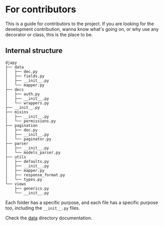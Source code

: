 # For contributors

This is a guide for contributors to the project. If you are looking for the development contribution,
wanna know what's going on, or why use any decorator or class, this is the place to be.

## Internal structure

```text
djapy
├── data
│   ├── dec.py
│   ├── fields.py
│   ├── __init__.py
│   └── mapper.py
├── decs
│   ├── auth.py
│   ├── __init__.py
│   └── wrappers.py
├── __init__.py
├── mixins
│   ├── __init__.py
│   └── permissions.py
├── pagination
│   ├── dec.py
│   ├── __init__.py
│   └── paginator.py
├── parser
│   ├── __init__.py
│   └── models_parser.py
├── utils
│   ├── defaults.py
│   ├── __init__.py
│   ├── mapper.py
│   ├── response_format.py
│   └── types.py
└── views
    ├── generics.py
    └── __init__.py
```

Each folder has a specific purpose, and each file has a specific purpose too, including the `__init__.py` files.

Check the [data](data.md) directory documentation.